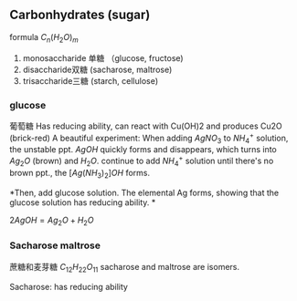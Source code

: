 ## Carbonhydrates (sugar)
$\text{ formula }C_{n}(H_{2}O)_{m}$

1. monosaccharide 单糖 （glucose, fructose)
2. disaccharide双糖 (sacharose, maltrose)
3. trisaccharide三糖 (starch, cellulose)
### glucose
葡萄糖
Has reducing ability, can react with Cu(OH)2 and produces Cu2O (brick-red)
A beautiful experiment:
When adding $AgNO_{3}$ to $NH_{4}^{+}$ solution, the unstable ppt. $AgOH$ quickly forms and disappears, which turns into $Ag_{2}O\text{ (brown) }$ and $H_{2}O$.
continue to add $NH_{4}^{+}\text{ solution }$ until there's no brown ppt., the $[Ag(NH_{3})_{2}]OH$ forms.

*Then, add glucose solution. The elemental Ag forms, showing that the glucose solution has reducing ability. *

$2AgOH=Ag_{2}O+H_{2}O$

### Sacharose maltrose
蔗糖和麦芽糖
$C_{12}H_{22}O_{11}$
sacharose and maltrose are isomers.

Sacharose: has reducing ability



